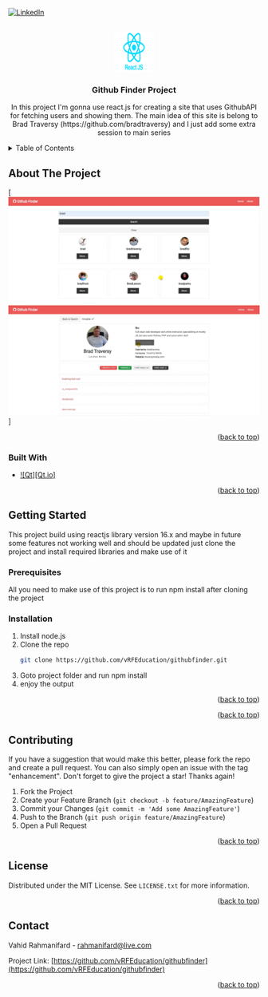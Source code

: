 <!-- Improved compatibility of back to top link: See: https://github.com/othneildrew/Best-README-Template/pull/73 -->
<a name="readme-top"></a>
<!--
*** Thanks for checking out the Best-README-Template. If you have a suggestion
*** that would make this better, please fork the repo and create a pull request
*** or simply open an issue with the tag "enhancement".
*** Don't forget to give the project a star!
*** Thanks again! Now go create something AMAZING! :D
-->



<!-- PROJECT SHIELDS -->
<!--
*** I'm using markdown "reference style" links for readability.
*** Reference links are enclosed in brackets [ ] instead of parentheses ( ).
*** See the bottom of this document for the declaration of the reference variables
*** for contributors-url, forks-url, etc. This is an optional, concise syntax you may use.
*** https://www.markdownguide.org/basic-syntax/#reference-style-links
-->
[![LinkedIn][linkedin-shield]][linkedin-url]



<!-- PROJECT LOGO -->
<br />
<div align="center">
  <a href="https://github.com/vRFEducation/githubfinder">
    <img src="images/logo.png" alt="Logo" width="80" height="80">
  </a>

<h3 align="center">Github Finder Project</h3>

  <p align="center">
    In this project I'm gonna use react.js for creating a site that uses GithubAPI for fetching users and showing them. 
    The main idea of this site is belong to Brad Traversy (https://github.com/bradtraversy) and I just add some extra session to main series
  </p>
</div>



<!-- TABLE OF CONTENTS -->
<details>
  <summary>Table of Contents</summary>
  <ol>
    <li>
      <a href="#about-the-project">About The Project</a>
      <ul>
        <li><a href="#built-with">Built With</a></li>
      </ul>
    </li>
    <li>
      <a href="#getting-started">Getting Started</a>
      <ul>
        <li><a href="#prerequisites">Prerequisites</a></li>
        <li><a href="#installation">Installation</a></li>
      </ul>
    </li>
    <li><a href="#roadmap">Roadmap</a></li>
    <li><a href="#contributing">Contributing</a></li>
    <li><a href="#license">License</a></li>
    <li><a href="#contact">Contact</a></li>
    <li><a href="#acknowledgments">Acknowledgments</a></li>
  </ol>
</details>



<!-- ABOUT THE PROJECT -->
## About The Project
[![Product Name Screen Shot][product-screenshot1]
![Product Name Screen Shot][product-screenshot2]]


<p align="right">(<a href="#readme-top">back to top</a>)</p>



### Built With

* [![Qt][Qt.io]][qt-url]

<p align="right">(<a href="#readme-top">back to top</a>)</p>



<!-- GETTING STARTED -->
## Getting Started
This project build using reactjs library version 16.x and maybe in future some features not working well and should be updated
just clone the project and install required libraries and make use of it

### Prerequisites

All you need to make use of this project is to run
npm install
after cloning the project

### Installation

1. Install node.js
2. Clone the repo
   ```sh
   git clone https://github.com/vRFEducation/githubfinder.git
   ```
3. Goto project folder and run npm install
4. enjoy the output


<p align="right">(<a href="#readme-top">back to top</a>)</p>


<p align="right">(<a href="#readme-top">back to top</a>)</p>


<!-- CONTRIBUTING -->
## Contributing

If you have a suggestion that would make this better, please fork the repo and create a pull request. You can also simply open an issue with the tag "enhancement".
Don't forget to give the project a star! Thanks again!

1. Fork the Project
2. Create your Feature Branch (`git checkout -b feature/AmazingFeature`)
3. Commit your Changes (`git commit -m 'Add some AmazingFeature'`)
4. Push to the Branch (`git push origin feature/AmazingFeature`)
5. Open a Pull Request

<p align="right">(<a href="#readme-top">back to top</a>)</p>



<!-- LICENSE -->
## License

Distributed under the MIT License. See `LICENSE.txt` for more information.

<p align="right">(<a href="#readme-top">back to top</a>)</p>



<!-- CONTACT -->
## Contact

Vahid Rahmanifard - rahmanifard@live.com

Project Link: [https://github.com/vRFEducation/githubfinder](https://github.com/vRFEducation/githubfinder)

<p align="right">(<a href="#readme-top">back to top</a>)</p>


[product-screenshot1]: images/demo1.png
[product-screenshot2]: images/demo2.png
[linkedin-shield]: https://img.shields.io/badge/-LinkedIn-black.svg?style=for-the-badge&logo=linkedin&colorB=555
[linkedin-url]: https://linkedin.com/in/vrahmanifard
[qt-url]: https://reactjs.org/
